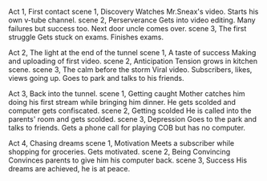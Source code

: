 Act 1, First contact
	scene 1, Discovery
		Watches Mr.Sneax's video. Starts his own v-tube channel.
	scene 2, Perserverance
		Gets into video editing. Many failures but success too. Next door uncle comes over.
	scene 3, The first struggle
		Gets stuck on exams. Finishes exams.


Act 2, The light at the end of the tunnel
	scene 1, A taste of success
		Making and uploading of first video.
	scene 2, Anticipation
		Tension grows in kitchen scene.
	scene 3, The calm before the storm
		Viral video. Subscribers, likes, views going up. Goes to park and talks to his friends.



Act 3, Back into the tunnel.
	scene 1, Getting caught
		Mother catches him doing his first stream while bringing him dinner. He gets scolded and computer gets confiscated.
	scene 2, Getting scolded
		He is called into the parents' room and gets scolded.
	scene 3, Depression
		Goes to the park and talks to friends. Gets a phone call for playing COB but has no computer.


Act 4, Chasing dreams
	scene 1, Motivation
		Meets a subscriber while shopping for groceries. Gets motivated.
	scene 2, Being Convincing
		Convinces parents to give him his computer back.
	scene 3, Success
		His dreams are achieved, he is at peace.


